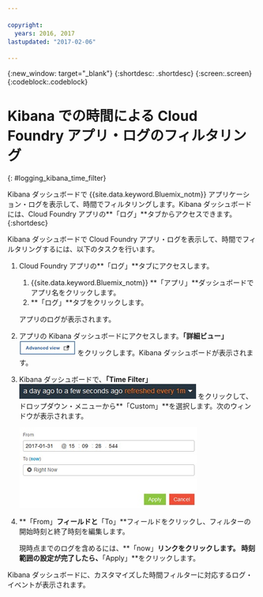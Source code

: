 ```yaml
---

copyright:
  years: 2016, 2017
lastupdated: "2017-02-06"

---
```



{:new_window: target="_blank"}
{:shortdesc: .shortdesc}
{:screen:.screen}
{:codeblock:.codeblock}


# Kibana での時間による Cloud Foundry アプリ・ログのフィルタリング
{: #logging_kibana_time_filter}


Kibana ダッシュボードで {{site.data.keyword.Bluemix_notm}} アプリケーション・ログを表示して、時間でフィルタリングします。Kibana ダッシュボードには、Cloud Foundry アプリの**「ログ」**タブからアクセスできます。
{:shortdesc}

Kibana ダッシュボードで Cloud Foundry アプリ・ログを表示して、時間でフィルタリングするには、以下のタスクを行います。

1. Cloud Foundry アプリの**「ログ」**タブにアクセスします。 

    1. {{site.data.keyword.Bluemix_notm}} **「アプリ」**ダッシュボードでアプリ名をクリックします。
    2. **「ログ」**タブをクリックします。 
    
    アプリのログが表示されます。

2. アプリの Kibana ダッシュボードにアクセスします。**「詳細ビュー」** ![「詳細ビュー」リンク](images/logging_advanced_view.jpg "「詳細ビュー」リンク") をクリックします。Kibana ダッシュボードが表示されます。


3. Kibana ダッシュボードで、**「Time Filter」** ![Kibana 時間フィルター](images/logging_kibana_time_filter.jpg "Kibana 時間フィルター") をクリックして、ドロップダウン・メニューから**「Custom」**を選択します。次のウィンドウが表示されます。

    ![Kibana ダッシュボードのカスタム時間フィルター](images/logging_custom_time_filter.jpg "Kibana ダッシュボードのカスタム時間フィルター")

4. **「From」**フィールドと**「To」**フィールドをクリックし、フィルターの開始時刻と終了時刻を編集します。 
    
    現時点までのログを含めるには、**「now」**リンクをクリックします。
    時刻範囲の設定が完了したら、**「Apply」**をクリックします。 

Kibana ダッシュボードに、カスタマイズした時間フィルターに対応するログ・イベントが表示されます。
